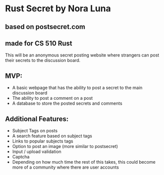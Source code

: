 # Rust Secret by Nora Luna
## based on postsecret.com
## made for CS 510 Rust

This will be an anonymous secret posting website where strangers can post their secrets to the discussion board.

## MVP: 
- A basic webpage that has the ability to post a secret to the main discussion board
- The ability to post a comment on a post
- A database to store the posted secrets and comments

## Additional Features:
- Subject Tags on posts 
- A search feature based on subject tags
- Links to popular subjects tags
- Option to post an image (more similar to postsecret)
- Input / upload validation
- Captcha 
- Depending on how much time the rest of this takes, this could become more of a community where there are user accounts